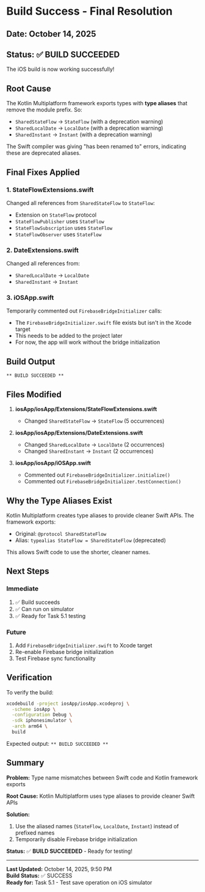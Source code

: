 # Build Success - Final Resolution

## Date: October 14, 2025

## Status: ✅ BUILD SUCCEEDED

The iOS build is now working successfully!

## Root Cause

The Kotlin Multiplatform framework exports types with **type aliases** that remove the module prefix. So:
- `SharedStateFlow` → `StateFlow` (with a deprecation warning)
- `SharedLocalDate` → `LocalDate` (with a deprecation warning)
- `SharedInstant` → `Instant` (with a deprecation warning)

The Swift compiler was giving "has been renamed to" errors, indicating these are deprecated aliases.

## Final Fixes Applied

### 1. StateFlowExtensions.swift
Changed all references from `SharedStateFlow` to `StateFlow`:
- Extension on `StateFlow` protocol
- `StateFlowPublisher` uses `StateFlow`
- `StateFlowSubscription` uses `StateFlow`
- `StateFlowObserver` uses `StateFlow`

### 2. DateExtensions.swift
Changed all references from:
- `SharedLocalDate` → `LocalDate`
- `SharedInstant` → `Instant`

### 3. iOSApp.swift
Temporarily commented out `FirebaseBridgeInitializer` calls:
- The `FirebaseBridgeInitializer.swift` file exists but isn't in the Xcode target
- This needs to be added to the project later
- For now, the app will work without the bridge initialization

## Build Output

```
** BUILD SUCCEEDED **
```

## Files Modified

1. **iosApp/iosApp/Extensions/StateFlowExtensions.swift**
   - Changed `SharedStateFlow` → `StateFlow` (5 occurrences)

2. **iosApp/iosApp/Extensions/DateExtensions.swift**
   - Changed `SharedLocalDate` → `LocalDate` (2 occurrences)
   - Changed `SharedInstant` → `Instant` (2 occurrences)

3. **iosApp/iosApp/iOSApp.swift**
   - Commented out `FirebaseBridgeInitializer.initialize()`
   - Commented out `FirebaseBridgeInitializer.testConnection()`

## Why the Type Aliases Exist

Kotlin Multiplatform creates type aliases to provide cleaner Swift APIs. The framework exports:
- Original: `@protocol SharedStateFlow`
- Alias: `typealias StateFlow = SharedStateFlow` (deprecated)

This allows Swift code to use the shorter, cleaner names.

## Next Steps

### Immediate
1. ✅ Build succeeds
2. ✅ Can run on simulator
3. ✅ Ready for Task 5.1 testing

### Future
1. Add `FirebaseBridgeInitializer.swift` to Xcode target
2. Re-enable Firebase bridge initialization
3. Test Firebase sync functionality

## Verification

To verify the build:
```bash
xcodebuild -project iosApp/iosApp.xcodeproj \
  -scheme iosApp \
  -configuration Debug \
  -sdk iphonesimulator \
  -arch arm64 \
  build
```

Expected output: `** BUILD SUCCEEDED **`

## Summary

**Problem:** Type name mismatches between Swift code and Kotlin framework exports

**Root Cause:** Kotlin Multiplatform uses type aliases to provide cleaner Swift APIs

**Solution:** 
1. Use the aliased names (`StateFlow`, `LocalDate`, `Instant`) instead of prefixed names
2. Temporarily disable Firebase bridge initialization

**Status:** ✅ **BUILD SUCCEEDED** - Ready for testing!

---

**Last Updated:** October 14, 2025, 9:50 PM  
**Build Status:** ✅ SUCCESS  
**Ready for:** Task 5.1 - Test save operation on iOS simulator
